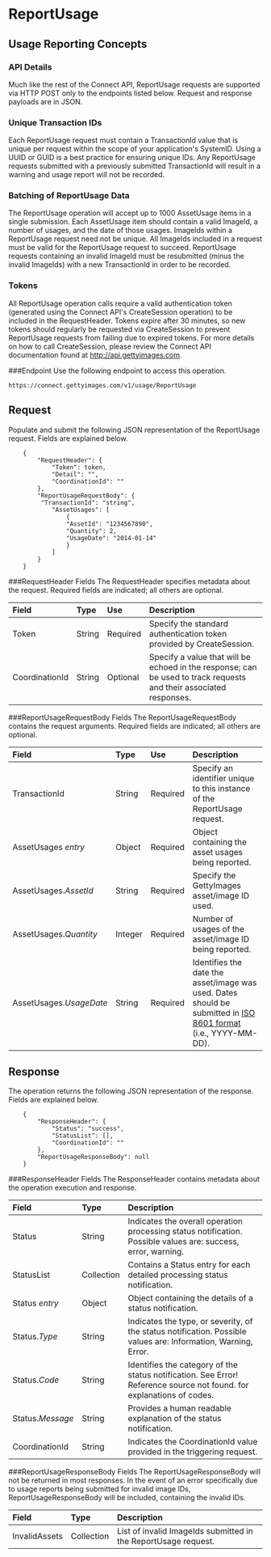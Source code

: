 ReportUsage
===========

Usage Reporting Concepts
------------------------

### API Details
Much like the rest of the Connect API, ReportUsage requests are supported via HTTP POST only to the endpoints listed below. Request and response payloads are in JSON. 

### Unique Transaction IDs
Each ReportUsage request must contain a TransactionId value that is unique per request within the scope of your application's SystemID. Using a UUID or GUID is a best practice for ensuring unique IDs. Any ReportUsage requests submitted with a previously submitted TransactionId will result in a warning and usage report will not be recorded.

### Batching of ReportUsage Data
The ReportUsage operation will accept up to 1000 AssetUsage items in a single submission. Each AssetUsage item should contain a valid ImageId, a number of usages, and the date of those usages. ImageIds within a ReportUsage request need not be unique. All ImageIds included in a request must be valid for the ReportUsage request to succeed. ReportUsage requests containing an invalid ImageId must be resubmitted (minus the invalid ImageIds) with a new TransactionId in order to be recorded.

### Tokens
All ReportUsage operation calls require a valid authentication token (generated using the Connect API's CreateSession operation) to be included in the RequestHeader. Tokens expire after 30 minutes, so new tokens should regularly be requested via CreateSession to prevent ReportUsage requests from failing due to expired tokens. For more details on how to call CreateSession, please review the Connect API documentation found at http://api.gettyimages.com.

###Endpoint
Use the following endpoint to access this operation.

    https://connect.gettyimages.com/v1/usage/ReportUsage


Request
--------
Populate and submit the following JSON representation of the ReportUsage request. Fields are explained below. 

        {
            "RequestHeader": {
                "Token": token,
                "Detail": "",
                "CoordinationId": ""
            },
            "ReportUsageRequestBody": {
             "TransactionId": "string",
	            "AssetUsages": [
		            {
        		    "AssetId": "1234567890",
        		    "Quantity": 2,
        		    "UsageDate": "2014-01-14"
        		    }
                ]
            }
        }


###RequestHeader Fields
The RequestHeader specifies metadata about the request. Required fields are indicated; all others are optional.

| Field          | Type        | Use          | Description                                                                                                         |
|:---------------|:------------|:-------------|:--------------------------------------------------------------------------------------------------------------------|
| Token	         | String      | Required     | Specify the standard authentication token provided by CreateSession.                                                |
| CoordinationId | String      | Optional     | Specify a value that will be echoed in the response; can be used to track requests and their associated responses.  |

###ReportUsageRequestBody Fields
The ReportUsageRequestBody contains the request arguments. Required fields are indicated; all others are optional.

| Field          | Type        | Use          | Description                                                                                                         |
|:---------------|:------------|:-------------|:--------------------------------------------------------------------------------------------------------------------|
| TransactionId  | String      | Required     | Specify an identifier unique to this instance of the ReportUsage request.                                           |
| AssetUsages _entry_ | Object      | Required     | Object containing the asset usages being reported.  |
| AssetUsages._AssetId_ | String      | Required     | Specify the GettyImages asset/image ID used.  |
| AssetUsages._Quantity_ | Integer      | Required     | Number of usages of the asset/image ID being reported.  |
| AssetUsages._UsageDate_ | String      | Required     | Identifies the date the asset/image was used. Dates should be submitted in <a href="http://www.w3.org/TR/NOTE-datetime">ISO 8601 format</a> (i.e., YYYY-MM-DD).|

Response
---------
The operation returns the following JSON representation of the response. Fields are explained below.

        {
            "ResponseHeader": {
                "Status": "success",
                "StatusList": [],
                "CoordinationId": ""
            },
            "ReportUsageResponseBody": null
        }

###ResponseHeader Fields
The ResponseHeader contains metadata about the operation execution and response.

| Field            | Type        | Description                                                                                                                   |
|:-----------------|:------------|:------------------------------------------------------------------------------------------------------------------------------|
| Status	       | String      | Indicates the overall operation processing status notification. Possible values are: success, error, warning.                 |
| StatusList	   | Collection  | Contains a Status entry for each detailed processing status notification.                                                     |
| Status _entry_   | Object      | Object containing the details of a status notification.                                                                       |
| Status._Type_    | String      | Indicates the type, or severity, of the status notification. Possible values are: Information, Warning, Error.                |
| Status._Code_	   | String      | Identifies the category of the status notification. See Error! Reference source not found. for explanations of codes.         |
| Status._Message_ | String      | Provides a human readable explanation of the status notification.                                                             |
| CoordinationId   | String      | Indicates the CoordinationId value provided in the triggering request.                                                        |

###ReportUsageResponseBody Fields
The ReportUsageResponseBody will not be returned in most responses. In the event of an error specifically due to usage reports being submitted for invalid image IDs, ReportUsageResponseBody will be included, containing the invalid IDs. 

| Field            | Type        | Description                                                     |
|:-----------------|:------------|:----------------------------------------------------------------|
| InvalidAssets	   | Collection  | List of invalid ImageIds submitted in the ReportUsage request.  |                         


